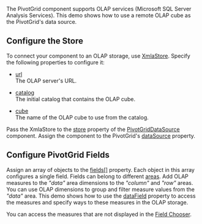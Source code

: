 The PivotGrid component supports OLAP services (Microsoft SQL Server Analysis Services). This demo shows how to use a remote OLAP cube as the PivotGrid's data source.

## Configure the Store
To connect your component to an OLAP storage, use [XmlaStore](/Documentation/ApiReference/Data_Layer/XmlaStore/). Specify the following properties to configure it:    

- [url](/Documentation/ApiReference/Data_Layer/XmlaStore/Configuration/#url)        
The OLAP server's URL.

- [catalog](/Documentation/ApiReference/Data_Layer/XmlaStore/Configuration/#catalog)        
The initial catalog that contains the OLAP cube.

- [cube](/Documentation/ApiReference/Data_Layer/XmlaStore/Configuration/#cube)       
The name of the OLAP cube to use from the catalog.

Pass the XmlaStore to the [store](/Documentation/ApiReference/Data_Layer/PivotGridDataSource/Configuration/store/) property of the [PivotGridDataSource](/Documentation/ApiReference/Data_Layer/PivotGridDataSource/) component. Assign the component to the PivotGrid's [dataSource](/Documentation/ApiReference/UI_Components/dxPivotGrid/Configuration/#dataSource) property.
## Configure PivotGrid Fields
Assign an array of objects to the [fields[]](/Documentation/ApiReference/Data_Layer/PivotGridDataSource/Configuration/fields/) property. Each object in this array configures a single field. Fields can belong to different [areas](/Documentation/ApiReference/Data_Layer/PivotGridDataSource/Configuration/fields/#area). Add OLAP measures to the *"data"* area dimensions to the *"column"* and *"row"* areas. You can use OLAP dimensions to group and filter measure values from the *"data"* area. This demo shows how to use the [dataField](/Documentation/ApiReference/Data_Layer/PivotGridDataSource/Configuration/fields/#dataField) property to access the measures and specify ways to these measures in the OLAP storage. 

You can access the measures that are not displayed in the [Field Chooser](/Documentation/ApiReference/UI_Components/dxPivotGrid/Configuration/fieldChooser/).
